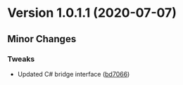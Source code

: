 # Version 1.0.1.1 (2020-07-07)

## Minor Changes
### Tweaks
* Updated C# bridge interface ([bd7066](https://bitbucket.org/voxon-photonics/c-bridge/commit/bd70663e5b6e74978209413258b0e20324824de2))


